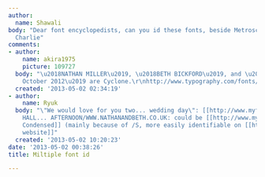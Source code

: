 ```yaml
---
author:
  name: Shawali
body: "Dear font encyclopedists, can you id these fonts, beside Metroscript.\r\n\r\nThanks,
  Charlie"
comments:
- author:
    name: akira1975
    picture: 109727
  body: "\u2018NATHAN MILLER\u2019, \u2018BETH BICKFORD\u2019, and \u2018Friday 19th
    October 2012\u2019 are Cyclone.\r\nhttp://www.typography.com/fonts/font_overview.php?productLineID=100003&path=head\r\n"
  created: '2013-05-02 02:34:19'
- author:
    name: Ryuk
  body: "\"We would love for you two... wedding day\": [[http://www.myfonts.com/fonts/alphabetsoup/metroscript|Metroscript]]\r\nLLCHEN
    HALL... AFTERNOON/WWW.NATHANANDBETH.CO.UK: could be [[http://www.myfonts.com/fonts/fontfont/ff-din/|DIN
    Condensed]] (mainly because of /S, more easily identifiable on [[http://WWW.NATHANANDBETH.CO.UK|their
    website]]"
  created: '2013-05-02 10:20:23'
date: '2013-05-02 00:38:26'
title: Miltiple font id

---
```

